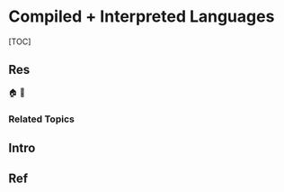 # Compiled + Interpreted Languages

[TOC]



## Res
🏠 
🚧 


### Related Topics



## Intro



## Ref
